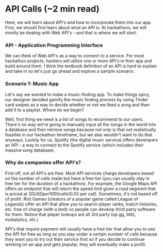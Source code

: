 # API Calls (~2 min read)

Here, we will learn about API's and how to incorporate them into our app. First, we should first learn about what an API is. At hackathons, we will mostly be dealing with Web API's - and that is where we will start.

### API - Application Programming Interface

We can think of Web API's as a way to connect to a service. For most hackathon projects, hackers will utilize one or more API's in their app and build around them. I think the textbook definition of an API is hard to explain and take in so let's just go ahead and explore a sample scenario.

### Scenario 1: Music App

Let's say we wanted to make a music-finding app. To make things spicy, our designer decided gamify the music finding process by using Tinder card swipes as a way to decide whether or not we liked a song and then add it to a playlist. Where do we begin?

Well, first thing we need is a list of songs to recommend to our users. There's no way we're going to manually input all the songs in the world into a database and then retrieve songs because not only is that not realistically feasible in our hackathon timeframe, but we also wouldn't want to do that anyways. Luckily for us, Spotify (the digital music service) offers developers an API - a way to connect to the Spotify service (which includes their massive song database).


### Why do companies offer API's?

First off, not all API's are free. Most API services charge developers based on the number of calls made but have a free tier (you can usually stay in free tier for the duration of a hackathon). For example, the Google Maps API offers an endpoint that will return the speed limit given a road segment that is priced at $20 USD per 1000 calls ($0.02 per call). Sometimes, it's not based off of profit. Riot Games (creators of a popular game called League of Legends) offer an API that allow you to search player ranks, match histories, etc. free of charge (with a limit) so people can develop third party software for them. Notice that player lookups are all 3rd party (op.gg, blitz, mobalytics, etc.)

API's that require payment will usually have a free tier that allow you to use the API for free as long as you stay under a certain number of calls because they want you to try out their service first so if you decide to continue working on an app and gets popular, they will eventually make a profit. 
